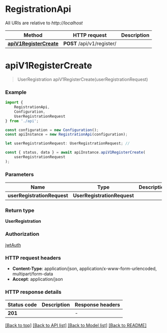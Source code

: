 # RegistrationApi

All URIs are relative to *http://localhost*

|Method | HTTP request | Description|
|------------- | ------------- | -------------|
|[**apiV1RegisterCreate**](#apiv1registercreate) | **POST** /api/v1/register/ | |

# **apiV1RegisterCreate**
> UserRegistration apiV1RegisterCreate(userRegistrationRequest)


### Example

```typescript
import {
    RegistrationApi,
    Configuration,
    UserRegistrationRequest
} from './api';

const configuration = new Configuration();
const apiInstance = new RegistrationApi(configuration);

let userRegistrationRequest: UserRegistrationRequest; //

const { status, data } = await apiInstance.apiV1RegisterCreate(
    userRegistrationRequest
);
```

### Parameters

|Name | Type | Description  | Notes|
|------------- | ------------- | ------------- | -------------|
| **userRegistrationRequest** | **UserRegistrationRequest**|  | |


### Return type

**UserRegistration**

### Authorization

[jwtAuth](../README.md#jwtAuth)

### HTTP request headers

 - **Content-Type**: application/json, application/x-www-form-urlencoded, multipart/form-data
 - **Accept**: application/json


### HTTP response details
| Status code | Description | Response headers |
|-------------|-------------|------------------|
|**201** |  |  -  |

[[Back to top]](#) [[Back to API list]](../README.md#documentation-for-api-endpoints) [[Back to Model list]](../README.md#documentation-for-models) [[Back to README]](../README.md)

